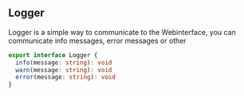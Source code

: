 ## Logger

Logger is a simple way to communicate to the Webinterface,
you can communicate info messages, error messages or other

```typescript
export interface Logger {
  info(message: string): void
  warn(message: string): void
  error(message: string): void
}
```